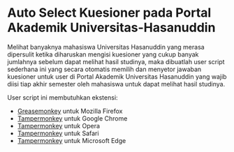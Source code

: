 # Auto Select Kuesioner pada Portal Akademik Universitas-Hasanuddin

Melihat banyaknya mahasiswa Universitas Hasanuddin yang merasa dipersulit ketika diharuskan mengisi kuesioner yang cukup banyak jumlahnya sebelum dapat melihat hasil studinya, maka dibuatlah user script sederhana ini yang secara otomatis memilih dan menyetor jawaban kuesioner untuk user di Portal Akademik Universitas Hasanuddin yang wajib diisi tiap akhir semester oleh mahasiswa untuk dapat melihat hasil studinya.

User script ini membutuhkan ekstensi:

* [Greasemonkey](https://addons.mozilla.org/firefox/addon/greasemonkey/) untuk Mozilla Firefox
* [Tampermonkey](https://chrome.google.com/webstore/detail/tampermonkey/dhdgffkkebhmkfjojejmpbldmpobfkfo) untuk Google Chrome
* [Tampermonkey](https://addons.opera.com/extensions/details/tampermonkey-beta/) untuk Opera
* [Tampermonkey](https://safari.tampermonkey.net/tampermonkey.safariextz) untuk Safari
* [Tampermonkey](https://www.microsoft.com/store/p/tampermonkey/9nblggh5162s) untuk Microsoft Edge
